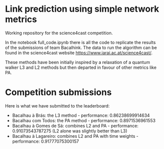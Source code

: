 # Link prediction using simple network metrics
Working repository for the science4cast competition.

In the notebook full_code.ipynb there is all the code to replicate the results of the submissions of team Bacalhink. The data to run the algorithm can be found in the science4cast website https://www.iarai.ac.at/science4cast/.

These methods have been initially inspired by a relaxation of a quantum walker L3 and L2 methods but then departed in favour of other metrics like PA.

# Competition submissions

Here is what we have submitted to the leaderboard:

- Bacalhau à Brás: the L3 method - performance: 0.86238699914634
- Bacalhau com Todos: the PA method - performance: 0.8971536961553
- Bacalhau à Gomes de Sá: combines L2 and PA - performance: 0.91073543787275 (L2 alone was slightly better than L3)
- Bacalhau à Lagareiro: combines L2 and PA with time weights - performance: 0.91777075300157
